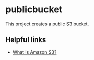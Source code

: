 # publicbucket

This project creates a public S3 bucket.

## Helpful links

- [What is Amazon S3?][1]

[1]: https://docs.aws.amazon.com/AmazonS3/latest/userguide/Welcome.html

